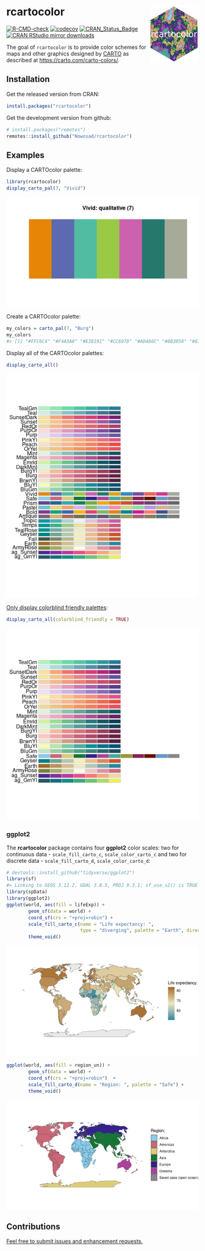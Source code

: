 
<!-- README.md is generated from README.Rmd. Please edit that file -->

# rcartocolor <img src="man/figures/logo.png" align="right" height="150" alt="" />

<!-- badges: start -->

[![R-CMD-check](https://github.com/Nowosad/rcartocolor/actions/workflows/R-CMD-check.yaml/badge.svg)](https://github.com/Nowosad/rcartocolor/actions/workflows/R-CMD-check.yaml)
[![codecov](https://codecov.io/gh/Nowosad/rcartocolor/branch/master/graph/badge.svg?token=tkiSWsEUYy)](https://codecov.io/gh/Nowosad/rcartocolor)
[![CRAN_Status_Badge](https://www.r-pkg.org/badges/version/rcartocolor)](https://cran.r-project.org/package=rcartocolor)
[![CRAN RStudio mirror
downloads](https://cranlogs.r-pkg.org/badges/rcartocolor)](https://cran.r-project.org/package=rcartocolor)
<!-- badges: end -->

The goal of `rcartocolor` is to provide color schemes for maps and other
graphics designed by [CARTO](https://carto.com/) as described at
<https://carto.com/carto-colors/>.

## Installation

Get the released version from CRAN:

``` r
install.packages("rcartocolor")
```

Get the development version from github:

``` r
# install.packages("remotes")
remotes::install_github("Nowosad/rcartocolor")
```

## Examples

Display a CARTOcolor palette:

``` r
library(rcartocolor)
display_carto_pal(7, "Vivid")
```

![](man/figures/README-example-1.png)<!-- -->

Create a CARTOcolor palette:

``` r
my_colors = carto_pal(7, "Burg")
my_colors
#> [1] "#FFC6C4" "#F4A3A8" "#E38191" "#CC607D" "#AD466C" "#8B3058" "#672044"
```

Display all of the CARTOcolor palettes:

``` r
display_carto_all()
```

![](man/figures/README-example3-1.png)<!-- -->

[Only display colorblind friendly
palettes](https://jakubnowosad.com/colorblindcheck/articles/check_rcartocolor.html):

``` r
display_carto_all(colorblind_friendly = TRUE)
```

![](man/figures/README-example4-1.png)<!-- -->

### **ggplot2**

The **rcartocolor** package contains four **ggplot2** color scales: two
for continuous data - `scale_fill_carto_c`, `scale_color_carto_c` and
two for discrete data - `scale_fill_carto_d`, `scale_color_carto_d`:

``` r
# devtools::install_github("tidyverse/ggplot2")
library(sf)
#> Linking to GEOS 3.12.2, GDAL 3.8.5, PROJ 9.3.1; sf_use_s2() is TRUE
library(spData)
library(ggplot2)
ggplot(world, aes(fill = lifeExp)) +
        geom_sf(data = world) +
        coord_sf(crs = "+proj=robin") +
        scale_fill_carto_c(name = "Life expectancy: ",
                           type = "diverging", palette = "Earth", direction = -1) +
        theme_void()
```

![](man/figures/README-examplegg1-1.png)<!-- -->

``` r
ggplot(world, aes(fill = region_un)) +
        geom_sf(data = world) +
        coord_sf(crs = "+proj=robin")  +
        scale_fill_carto_d(name = "Region: ", palette = "Safe") +
        theme_void()
```

![](man/figures/README-examplegg2-1.png)<!-- -->

## Contributions

[Feel free to submit issues and enhancement
requests.](https://github.com/Nowosad/rcartocolor/issues)
